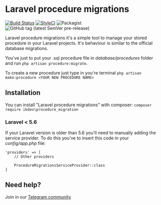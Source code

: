 # Laravel procedure migrations
[![Build Status](https://travis-ci.org/RobyFerro/Laravel-Procedure-Migration.svg?branch=master)](https://travis-ci.org/RobyFerro/Laravel-Procedure-Migration)
[![StyleCI](https://github.styleci.io/repos/199186343/shield?branch=master)](https://github.styleci.io/repos/199186343)
![Packagist](https://img.shields.io/packagist/dm/ikdev/procedure_migration)
![GitHub tag (latest SemVer pre-release)](https://img.shields.io/github/tag-pre/robyferro/laravel-procedure-migration)

Laravel procedure migrations it's a simple tool to manage your stored procedure in your Laravel projects.
It's behaviour is similar to the official database migrations. 

You've just to put your .sql procedure file in _database/procedures_ folder and run 
`php artisan procedure:migrate`.

To create a new procedure just type in you're terminal `php artisan make:procedure <YOUR NEW PROCEDURE NAME>`

## Installation
You can install "Laravel procedure migrations" with composer:
`composer require ikdev\procedure_migration`

### Laravel < 5.6
If your Laravel version is older than 5.6 you'll need to manually adding the service provider.
To do this you've to insert this code in your _config/app.php_ file:

```
'providers' => [
    // Other providers
    
    ProcedureMigrationsServiceProvider::class
]
```

## Need help? 
Join in our [Telegram community](https://t.me/ikdev)
